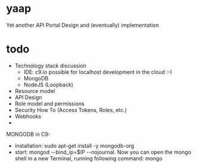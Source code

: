 # yaap
Yet another API Portal
Design and (eventually) implementation

# todo
* Technology stack discussion
  * IDE: c9.io possible for localhost development in the cloud :-)
  * MongoDB
  * NodeJS (Loopback)
* Resource model
* API Design
* Role model and permissions
* Security How To (Access Tokens, Roles, etc.)
* Webhooks
* 




MONGODB in C9:
-   installation: sudo apt-get install -y mongodb-org
-   start: mongod --bind_ip=$IP --nojournal. 
    Now you can open the mongo shell in a new Terminal, running following command:
    mongo
